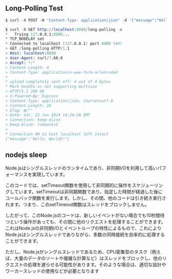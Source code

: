 ## Long-Polling Test

```s
$ curl -X POST -H "Content-Type: application/json" -d '{"message":"Hello, World2!"}' http://localhost:8080/event
```

```s
$ curl -X GET http://localhost:8080/long-polling -v
*   Trying 127.0.0.1:8080...
* TCP_NODELAY set
* Connected to localhost (127.0.0.1) port 8080 (#0)
> GET /long-polling HTTP/1.1
> Host: localhost:8080
> User-Agent: curl/7.68.0
> Accept: */*
> Content-Length: 4
> Content-Type: application/x-www-form-urlencoded
>
* upload completely sent off: 4 out of 4 bytes
* Mark bundle as not supporting multiuse
< HTTP/1.1 200 OK
< X-Powered-By: Express
< Content-Type: application/json; charset=utf-8
< Content-Length: 28
< ETag: W/""
< Date: Sat, 22 Jun 2024 14:24:20 GMT
< Connection: keep-alive
< Keep-Alive: timeout=5
<
* Connection #0 to host localhost left intact
{"message":"Hello, World2!"}
```

## nodejs sleep

Node.jsはシングルスレッドのランタイムであり、非同期I/Oを利用して高いパフォーマンスを実現しています。

このコードでは、setTimeout関数を使用して非同期的に操作をスケジューリングしています。setTimeoutは非同期関数であり、指定した時間が経過した後にコールバック関数を実行します。しかし、その間、他のコードは引き続き実行されます。つまり、このsetTimeout関数はスレッドをブロックしません。

したがって、このNode.jsのコードは、新しいイベントがない場合でも10秒間待つという操作があっても、その間に他のリクエストを処理することができます。これはNode.jsの非同期I/Oとイベントループの特性によるもので、これによりNode.jsはシングルスレッドでありながら、多数の同時接続を効率的に処理することができます。

ただし、Node.jsがシングルスレッドであるため、CPU密集型のタスク（例えば、大量のデータのソートや複雑な計算など）はスレッドをブロックし、他のリクエストの処理を遅らせる可能性があります。そのような場合は、適切な設計やワーカースレッドの使用などが必要となります

